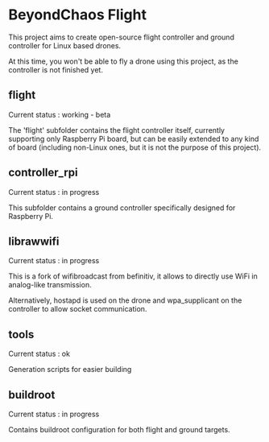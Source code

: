 # BeyondChaos Flight
This project aims to create open-source flight controller and ground controller for Linux based drones.

At this time, you won't be able to fly a drone using this project, as the controller is not finished yet.

## flight
Current status : working - beta

The 'flight' subfolder contains the flight controller itself, currently supporting only Raspberry Pi board, but can be easily extended to any kind of board (including non-Linux ones, but it is not the purpose of this project).

## controller_rpi
Current status : in progress

This subfolder contains a ground controller specifically designed for Raspberry Pi.

## librawwifi
Current status : in progress

This is a fork of wifibroadcast from befinitiv, it allows to directly use WiFi in analog-like transmission.

Alternatively, hostapd is used on the drone and wpa_supplicant on the controller to allow socket communication.

## tools
Current status : ok

Generation scripts for easier building

## buildroot
Current status : in progress

Contains buildroot configuration for both flight and ground targets.
